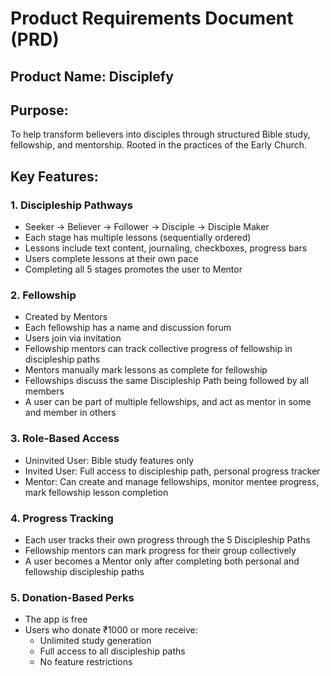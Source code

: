 # Product Requirements Document (PRD)

## Product Name: Disciplefy

## Purpose:

To help transform believers into disciples through structured Bible study, fellowship, and mentorship. Rooted in the practices of the Early Church.

## Key Features:

### 1. Discipleship Pathways

* Seeker → Believer → Follower → Disciple → Disciple Maker
* Each stage has multiple lessons (sequentially ordered)
* Lessons include text content, journaling, checkboxes, progress bars
* Users complete lessons at their own pace
* Completing all 5 stages promotes the user to Mentor


### 2. Fellowship

* Created by Mentors
* Each fellowship has a name and discussion forum
* Users join via invitation
* Fellowship mentors can track collective progress of fellowship in discipleship paths
* Mentors manually mark lessons as complete for fellowship
* Fellowships discuss the same Discipleship Path being followed by all members
* A user can be part of multiple fellowships, and act as mentor in some and member in others


### 3. Role-Based Access

* Uninvited User: Bible study features only
* Invited User: Full access to discipleship path, personal progress tracker
* Mentor: Can create and manage fellowships, monitor mentee progress, mark fellowship lesson completion

### 4. Progress Tracking

* Each user tracks their own progress through the 5 Discipleship Paths
* Fellowship mentors can mark progress for their group collectively
* A user becomes a Mentor only after completing both personal and fellowship discipleship paths

### 5. Donation-Based Perks

* The app is free
* Users who donate ₹1000 or more receive:
  * Unlimited study generation
  * Full access to all discipleship paths
  * No feature restrictions

